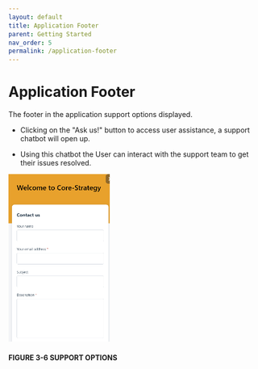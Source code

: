 ```yaml
---
layout: default
title: Application Footer
parent: Getting Started
nav_order: 5
permalink: /application-footer
---
```


# Application Footer

The footer in the application support options displayed.

* Clicking on the "Ask us!" button to access user assistance, a support chatbot will open up.

* Using this chatbot the User can interact with the support team to get their issues resolved.

![img2](assets/images/image14.png)

#### FIGURE 3-6 SUPPORT OPTIONS
